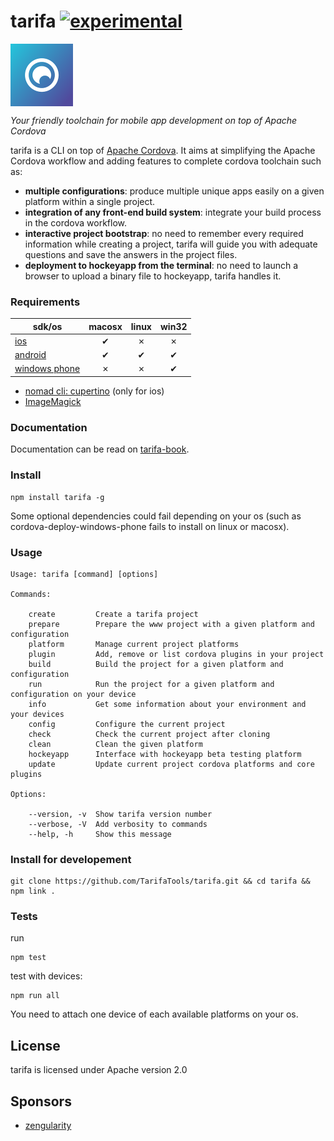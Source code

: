 tarifa [![experimental](http://hughsk.github.io/stability-badges/dist/experimental.svg)](http://github.com/hughsk/stability-badges)
======

<a href="http://tarifa.tools">
    <img src="./template/assets/logo.png" width="100px" align="center" alt="tarifa logo" />
</a>

*Your friendly toolchain for mobile app development on top of Apache Cordova*

tarifa is a CLI on top of [Apache Cordova](http://cordova.apache.org/).
It aims at simplifying the Apache Cordova workflow and adding features to complete cordova toolchain such as:

* **multiple configurations**: produce multiple unique apps easily on a given platform within a single project.
* **integration of any front-end build system**: integrate your build process in the cordova workflow.
* **interactive project bootstrap**: no need to remember every required information while creating a project, tarifa will guide you
with adequate questions and save the answers in the project files.
* **deployment to hockeyapp from the terminal**: no need to launch a browser to upload a binary file to hockeyapp, tarifa handles it.

### Requirements

| sdk/os                                     | macosx | linux | win32 |
| -------------------------------------------|:------:|:-----:|:-----:|
| [ios](http://developer.apple.com/)         | ✔      | ✗     | ✗     |
| [android](http://developer.android.com/)   | ✔      | ✔     | ✔     |
| [windows phone](http://msdn.microsoft.com/en-us/library/windows/apps/ff630878) | ✗      | ✗     | ✔     |

* [nomad cli: cupertino](https://github.com/nomad/cupertino) (only for ios)
* [ImageMagick](http://www.imagemagick.org/)

### Documentation

Documentation can be read on [tarifa-book](https://www.gitbook.io/content/book/42loops/tarifa/index.html).

### Install

```
npm install tarifa -g
```

Some optional dependencies could fail depending on your os
(such as cordova-deploy-windows-phone fails to install on linux or macosx).

### Usage

```
Usage: tarifa [command] [options]

Commands:

    create         Create a tarifa project
    prepare        Prepare the www project with a given platform and configuration
    platform       Manage current project platforms
    plugin         Add, remove or list cordova plugins in your project
    build          Build the project for a given platform and configuration
    run            Run the project for a given platform and configuration on your device
    info           Get some information about your environment and your devices
    config         Configure the current project
    check          Check the current project after cloning
    clean          Clean the given platform
    hockeyapp      Interface with hockeyapp beta testing platform
    update         Update current project cordova platforms and core plugins

Options:

    --version, -v  Show tarifa version number
    --verbose, -V  Add verbosity to commands
    --help, -h     Show this message
```

### Install for developement

```
git clone https://github.com/TarifaTools/tarifa.git && cd tarifa && npm link .
```

### Tests

run

```
npm test
```

test with devices:

```
npm run all
```

You need to attach one device of each available platforms on your os.

## License

tarifa is licensed under Apache version 2.0

## Sponsors

* [zengularity](http://zengularity.com)
